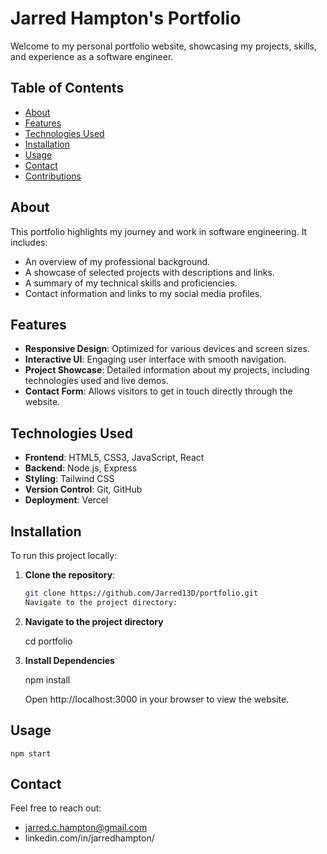 # Jarred Hampton's Portfolio

Welcome to my personal portfolio website, showcasing my projects, skills, and experience as a software engineer.

## Table of Contents

- [About](#about)
- [Features](#features)
- [Technologies Used](#technologies-used)
- [Installation](#installation)
- [Usage](#usage)
- [Contact](#contact)
- [Contributions](#contributions)

## About

This portfolio highlights my journey and work in software engineering. It includes:

- An overview of my professional background.
- A showcase of selected projects with descriptions and links.
- A summary of my technical skills and proficiencies.
- Contact information and links to my social media profiles.

## Features

- **Responsive Design**: Optimized for various devices and screen sizes.
- **Interactive UI**: Engaging user interface with smooth navigation.
- **Project Showcase**: Detailed information about my projects, including technologies used and live demos.
- **Contact Form**: Allows visitors to get in touch directly through the website.

## Technologies Used

- **Frontend**: HTML5, CSS3, JavaScript, React
- **Backend**: Node.js, Express
- **Styling**: Tailwind CSS
- **Version Control**: Git, GitHub
- **Deployment**: Vercel

## Installation

To run this project locally:

1. **Clone the repository**:

   ```bash
   git clone https://github.com/Jarred13D/portfolio.git
   Navigate to the project directory:
   ```

2. **Navigate to the project directory**

   cd portfolio

3. **Install Dependencies**

   npm install

   Open http://localhost:3000 in your browser to view the website.

## Usage

    npm start

## Contact

Feel free to reach out:

- jarred.c.hampton@gmail.com
- linkedin.com/in/jarredhampton/
